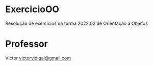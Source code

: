 # ExercicioOO
Resolução de exercícios da turma 2022.02 de Orientação a Objetos

# Professor
Victor victorvidigal@gmail.com
